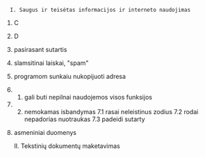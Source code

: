       I. Saugus ir teisėtas informacijos ir interneto naudojimas
1. C
2. D
3. pasirasant sutartis
4. slamsitinai laiskai, "spam"
5. programom sunkaiu nukopijuoti adresa
6. 1. gali buti nepilnai naudojemos visos funksijos
6. 2. nemokamas isbandymas
7.1 rasai neleistinus zodius
7.2 rodai nepadorias nuotraukas
7.3 padeidi sutarty
8. asmeniniai duomenys

      II. Tekstinių dokumentų maketavimas